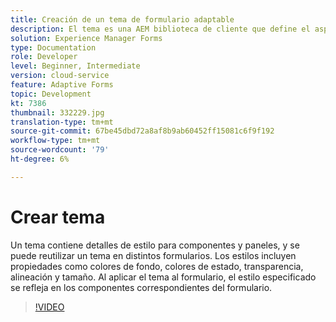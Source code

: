 ```yaml
---
title: Creación de un tema de formulario adaptable
description: El tema es una AEM biblioteca de cliente que define el aspecto de su formulario adaptable.
solution: Experience Manager Forms
type: Documentation
role: Developer
level: Beginner, Intermediate
version: cloud-service
feature: Adaptive Forms
topic: Development
kt: 7386
thumbnail: 332229.jpg
translation-type: tm+mt
source-git-commit: 67be45dbd72a8af8b9ab60452ff15081c6f9f192
workflow-type: tm+mt
source-wordcount: '79'
ht-degree: 6%

---
```



# Crear tema

Un tema contiene detalles de estilo para componentes y paneles, y se puede reutilizar un tema en distintos formularios. Los estilos incluyen propiedades como colores de fondo, colores de estado, transparencia, alineación y tamaño. Al aplicar el tema al formulario, el estilo especificado se refleja en los componentes correspondientes del formulario.

>[!VIDEO](https://video.tv.adobe.com/v/332229?quality=12&learn=on)

